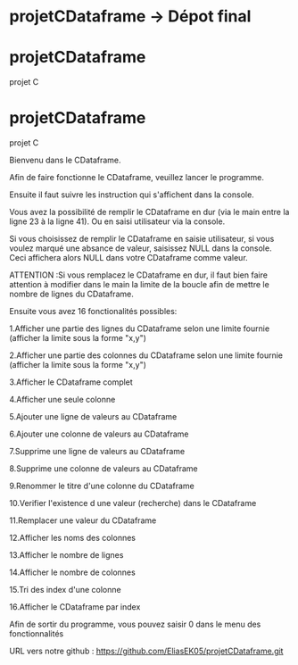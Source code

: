 # projetCDataframe -> Dépot final
# projetCDataframe
projet C 



# projetCDataframe
projet C 



Bienvenu dans le CDataframe.

Afin de faire fonctionne le CDataframe, veuillez lancer le programme.

Ensuite il faut suivre les instruction qui s'affichent dans la console.

Vous avez la possibilité de remplir le CDataframe en dur (via le main entre la ligne 23 à la ligne 41). Ou en saisi utilisateur via la console.

Si vous choisissez de remplir le CDataframe en saisie utilisateur, si vous voulez marqué une absance de valeur, saisissez NULL dans la console. Ceci affichera alors NULL dans votre CDataframe comme valeur.

ATTENTION :Si vous remplacez le CDataframe en dur, il faut bien faire attention à modifier dans le main la limite de la boucle afin de mettre le nombre de lignes du CDataframe.

Ensuite vous avez 16 fonctionalités possibles:

1.Afficher une partie des lignes du CDataframe selon une limite fournie (afficher la limite sous la forme "x,y")

2.Afficher une partie des colonnes du CDataframe selon une limite fournie (afficher la limite sous la forme "x,y")

3.Afficher le CDataframe complet

4.Afficher une seule colonne

5.Ajouter une ligne de valeurs au CDataframe

6.Ajouter une colonne de valeurs au CDataframe

7.Supprime une ligne de valeurs au CDataframe

8.Supprime une colonne de valeurs au CDataframe

9.Renommer le titre d'une colonne du CDataframe

10.Verifier l'existence d une valeur (recherche) dans le CDataframe

11.Remplacer une valeur du CDataframe

12.Afficher les noms des colonnes

13.Afficher le nombre de lignes

14.Afficher le nombre de colonnes

15.Tri des index d'une colonne

16.Afficher le CDataframe par index

Afin de sortir du programme, vous pouvez saisir 0 dans le menu des fonctionnalités



URL vers notre github : https://github.com/EliasEK05/projetCDataframe.git
